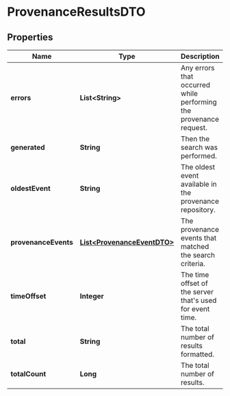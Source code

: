 # ProvenanceResultsDTO

## Properties
Name | Type | Description | Notes
------------ | ------------- | ------------- | -------------
**errors** | **List&lt;String&gt;** | Any errors that occurred while performing the provenance request. |  [optional]
**generated** | **String** | Then the search was performed. |  [optional]
**oldestEvent** | **String** | The oldest event available in the provenance repository. |  [optional]
**provenanceEvents** | [**List&lt;ProvenanceEventDTO&gt;**](ProvenanceEventDTO.md) | The provenance events that matched the search criteria. |  [optional]
**timeOffset** | **Integer** | The time offset of the server that&#x27;s used for event time. |  [optional]
**total** | **String** | The total number of results formatted. |  [optional]
**totalCount** | **Long** | The total number of results. |  [optional]
